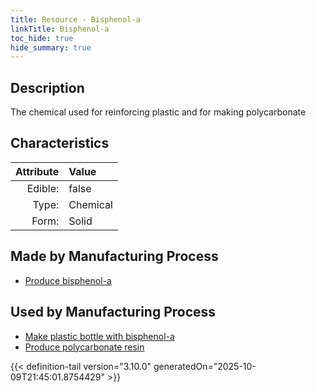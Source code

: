 ```yaml
---
title: Resource - Bisphenol-a
linkTitle: Bisphenol-a
toc_hide: true
hide_summary: true
---
```

<!-- This is generated by the MarsSim HelpGenertor, do not edit. -->

## Description
 &#10;&#9;&#9;The chemical used for reinforcing&#10;&#9;&#9;plastic and for making polycarbonate

## Characteristics

| Attribute      | Value |
|--------:|:------|
|Edible:|false|
|Type:|Chemical|
|Form:|Solid|
 
## Made by Manufacturing Process

- [Produce bisphenol-a](/docs/definitions/process/produce-bisphenol-a)

## Used by Manufacturing Process

- [Make plastic bottle with bisphenol-a](/docs/definitions/process/make-plastic-bottle-with-bisphenol-a)
- [Produce polycarbonate resin](/docs/definitions/process/produce-polycarbonate-resin)


    


{{< definition-tail version="3.10.0" generatedOn="2025-10-09T21:45:01.8754429" >}}


